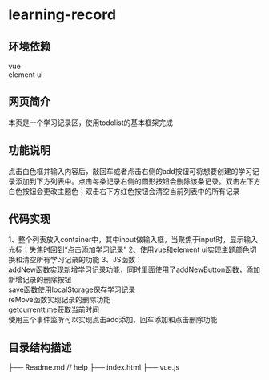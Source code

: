# learning-record
## 环境依赖
vue<br>
element ui
## 网页简介
本页是一个学习记录区，使用todolist的基本框架完成
## 功能说明
点击白色框并输入内容后，敲回车或者点击右侧的add按钮可将想要创建的学习记录添加到下方列表中。点击每条记录右侧的圆形按钮会删除该条记录。双击左下方白色按钮会更改主题色；双击右下方红色按钮会清空当前列表中的所有记录
## 代码实现
1、整个列表放入container中，其中input做输入框，当聚焦于input时，显示输入光标；失焦时回到“点击添加学习记录”
2、使用vue和element ui实现主题颜色切换和清空所有学习记录的功能
3、JS函数：<br>
addNew函数实现新增学习记录功能，同时里面使用了addNewButton函数，添加新增记录的删除按钮<br>
save函数使用localStorage保存学习记录<br>
reMove函数实现记录的删除功能<br>
getcurrenttime获取当前时间<br>
使用三个事件监听可以实现点击add添加、回车添加和点击删除功能
## 目录结构描述
├── Readme.md // help
├── index.html
├── vue.js
